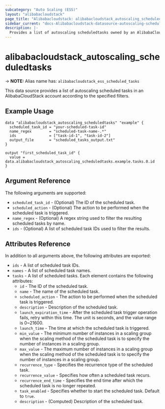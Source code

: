 ```yaml
---
subcategory: "Auto Scaling (ESS)"
layout: "alibabacloudstack"
page_title: "Alibabacloudstack: alibabacloudstack_autoscaling_scheduledtasks"
sidebar_current: "docs-Alibabacloudstack-datasource-autoscaling-scheduledtasks"
description: |- 
  Provides a list of autoscaling scheduledtasks owned by an AlibabaCloudStack account.
---
```


# alibabacloudstack_autoscaling_scheduledtasks
-> **NOTE:** Alias name has: `alibabacloudstack_ess_scheduled_tasks`

This data source provides a list of autoscaling scheduled tasks in an AlibabaCloudStack account according to the specified filters.

## Example Usage

```hcl
data "alibabacloudstack_autoscaling_scheduledtasks" "example" {
  scheduled_task_id = "your-scheduled-task-id"
  name_regex        = "scheduled-task-name-.*"
  ids               = ["task-id-1", "task-id-2"]
  output_file       = "scheduled_tasks_output.txt"
}

output "first_scheduled_task_id" {
  value = data.alibabacloudstack_autoscaling_scheduledtasks.example.tasks.0.id
}
```

## Argument Reference

The following arguments are supported:

* `scheduled_task_id` - (Optional) The ID of the scheduled task.
* `scheduled_action` - (Optional) The action to be performed when the scheduled task is triggered.
* `name_regex` - (Optional) A regex string used to filter the resulting scheduled tasks by name.
* `ids` - (Optional) A list of scheduled task IDs used to filter the results.

## Attributes Reference

In addition to all arguments above, the following attributes are exported:

* `ids` - A list of scheduled task IDs.
* `names` - A list of scheduled task names.
* `tasks` - A list of scheduled tasks. Each element contains the following attributes:
  * `id` - The ID of the scheduled task.
  * `name` - The name of the scheduled task.
  * `scheduled_action` - The action to be performed when the scheduled task is triggered.
  * `description` - Description of the scheduled task.
  * `launch_expiration_time` - After the scheduled task trigger operation fails, retry within this time. The unit is seconds, and the value range is 0~21600.
  * `launch_time` - The time at which the scheduled task is triggered.
  * `min_value` - The minimum number of instances in a scaling group when the scaling method of the scheduled task is to specify the number of instances in a scaling group.
  * `max_value` - The maximum number of instances in a scaling group when the scaling method of the scheduled task is to specify the number of instances in a scaling group.
  * `recurrence_type` - Specifies the recurrence type of the scheduled task.
  * `recurrence_value` - Specifies how often a scheduled task recurs.
  * `recurrence_end_time` - Specifies the end time after which the scheduled task is no longer repeated.
  * `task_enabled` - Specifies whether to start the scheduled task. Default to `true`.
  * `description` - (Computed) Description of the scheduled task.